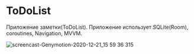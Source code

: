# ToDoList
Приложение заметки(ToDoList). 
Приложение использует SQLite(Room), coroutines, Navigation, MVVM.

![screencast-Genymotion-2020-12-21_15 59 36 315](https://user-images.githubusercontent.com/36378352/102780123-761a4f80-43a6-11eb-8b73-71b873423177.gif)
